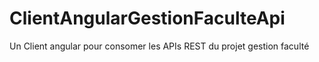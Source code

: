 # ClientAngularGestionFaculteApi
Un Client angular pour consomer les APIs REST du projet gestion faculté
